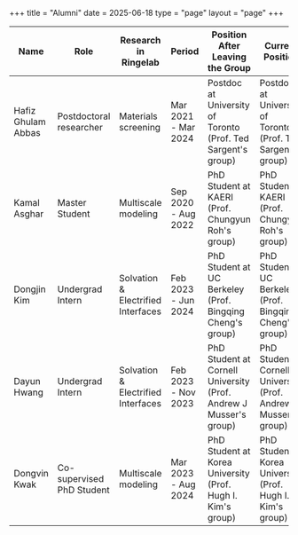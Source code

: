 +++
title = "Alumni"
date = 2025-06-18
type = "page"
layout = "page"
+++

<table class="alumni-table">
  <thead>
    <tr>
      <th>Name</th>
      <th>Role</th>
      <th>Research in Ringelab</th>
      <th>Period</th>
      <th>Position After Leaving the Group</th>
      <th>Current Position</th>
      <th>Profile</th>
      <th>Contact Info</th>
    </tr>
  </thead>
  <tbody>
    <tr>
      <td>Hafiz Ghulam Abbas</td>
      <td>Postdoctoral researcher</td>
      <td>Materials screening</td>
      <td>Mar 2021 - Mar 2024</td>
      <td>Postdoc at University of Toronto (Prof. Ted Sargent's group)</td>
      <td>Postdoc at University of Toronto (Prof. Ted Sargent's group)</td>
      <td><a href="https://www.linkedin.com/in/hafiz-ghulam-abbas-29206790/">LinkedIn</a></td>
      <td>hgabbas71@gmail.com</td>
    </tr>
    <tr>
      <td>Kamal Asghar</td>
      <td>Master Student</td>
      <td>Multiscale modeling</td>
      <td>Sep 2020 - Aug 2022</td>
      <td>PhD Student at KAERI (Prof. Chungyun Roh's group)</td>
      <td>PhD Student at KAERI (Prof. Chungyun Roh's group)</td>
      <td><a href="https://kaeri.ust.ac.kr/post/kamal-asghar-%EC%B9%B4%EB%A7%90-%EC%95%84%EC%8A%A4%EA%B0%80%EB%A5%B4">Profile</a></td>
      <td>kamal14@kaeri.re.kr</td>
    </tr>
    <tr>
      <td>Dongjin Kim</td>
      <td>Undergrad Intern</td>
      <td>Solvation & Electrified Interfaces</td>
      <td>Feb 2023 - Jun 2024</td>
      <td>PhD Student at UC Berkeley (Prof. Bingqing Cheng's group)</td>
      <td>PhD Student at UC Berkeley (Prof. Bingqing Cheng's group)</td>
      <td><a href="https://www.linkedin.com/in/dongjin-kim-5aaa7330a/">LinkedIn</a></td>
      <td>dongjin.kim@berkeley.edu</td>
    </tr>
    <tr>
      <td>Dayun Hwang</td>
      <td>Undergrad Intern</td>
      <td>Solvation & Electrified Interfaces</td>
      <td>Feb 2023 - Nov 2023</td>
      <td>PhD Student at Cornell University (Prof. Andrew J Musser's group)</td>
      <td>PhD Student at Cornell University (Prof. Andrew J Musser's group)</td>
      <td><a href="https://www.linkedin.com/in/dayun-hwang-b84478211/">LinkedIn</a></td>
      <td>dh755@cornell.edu</td>
    </tr>
    <tr>
      <td>Dongvin Kwak</td>
      <td>Co-supervised PhD Student</td>
      <td>Multiscale modeling</td>
      <td>Mar 2023 - Aug 2024</td>
      <td>PhD Student at Korea University (Prof. Hugh I. Kim's group)</td>
      <td>PhD Student at Korea University (Prof. Hugh I. Kim's group)</td>
      <td><a href="https://www.hughkimlab.com/currentmembers">Lab Page</a></td>
      <td>evaidn98@korea.ac.kr</td>
    </tr>
  </tbody>
</table>

